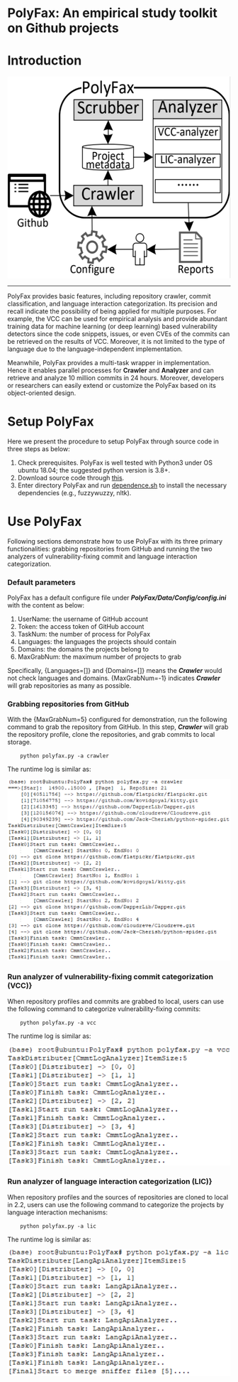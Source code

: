 # PolyFax: An empirical study toolkit on Github projects

# Introduction
![PolyFax](https://github.com/Daybreak2019/PolyFax/blob/main/images/polyfax.png)
***
PolyFax provides basic features, including repository crawler, commit classification, and language interaction categorization.
Its precision and recall indicate the possibility of being applied for multiple purposes.
For example, the VCC can be used for empirical analysis and provide abundant training data for machine learning (or deep learning) based vulnerability detectors since the code snippets, issues, or even CVEs of the commits can be retrieved on the results of VCC.
Moreover, it is not limited to the type of language due to the language-independent implementation.

Meanwhile, PolyFax provides a multi-task wrapper in implementation. Hence it enables parallel processes for **Crawler** and **Analyzer** and can retrieve and analyze 10 million commits in 24 hours.
Moreover, developers or researchers can easily extend or customize the PolyFax based on its object-oriented design.

# Setup PolyFax

Here we present the procedure to setup PolyFax through source code in three steps as below:
1. Check prerequisites. PolyFax is well tested with Python3 under OS ubuntu 18.04; the suggested python version is 3.8+.
2. Download source code through [this](https://github.com/Daybreak2019/PolyFax).
3. Enter directory PolyFax and run [dependence.sh](https://github.com/Daybreak2019/PolyFax/blob/main/dependence.sh) to install the necessary dependencies (e.g., fuzzywuzzy, nltk).

# Use PolyFax
Following sections demonstrate how to use PolyFax with its three primary functionalities: grabbing repositories from GitHub and running the two analyzers of vulnerability-fixing commit and language interaction categorization.

### Default parameters
PolyFax has a default configure file under ***PolyFax/Data/Config/config.ini*** with the content as below:
1. UserName: the username of GitHub account 
2. Token: the access token of GitHub account
3. TaskNum: the number of process for PolyFax 
4. Languages: the languages the projects should contain
5. Domains: the domains the projects belong to
6. MaxGrabNum: the maximum number of projects to grab

Specifically, {Languages=[]} and {Domains=[]} means the ***Crawler*** would not check languages and domains.
{MaxGrabNum=-1} indicates ***Crawler*** will grab repositories as many as possible.

### Grabbing repositories from GitHub
With the {MaxGrabNum=5} configured for demonstration,
run the following command to grab the repository from GitHub.
In this step, ***Crawler*** will grab the repository profile, clone the repositories, and grab commits to local storage.

```
    python polyfax.py -a crawler
```

The runtime log is similar as:

![PolyFax](https://github.com/Daybreak2019/PolyFax/blob/main/images/crawler-log.png)



### Run analyzer of vulnerability-fixing commit categorization (VCC)}
When repository profiles and commits are grabbed to local,
users can use the following command to categorize vulnerability-fixing commits:
```
    python polyfax.py -a vcc
```

The runtime log is similar as:

![PolyFax](https://github.com/Daybreak2019/PolyFax/blob/main/images/vcc-log.png)



### Run analyzer of language interaction categorization (LIC)}
When repository profiles and the sources of repositories are cloned to local in 2.2,
users can use the following command to categorize the projects by language interaction mechanisms:

```
    python polyfax.py -a lic
```

The runtime log is similar as:

![PolyFax](https://github.com/Daybreak2019/PolyFax/blob/main/images/lic-log.png)
